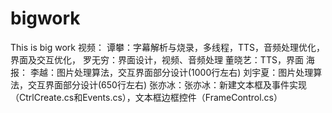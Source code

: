 # bigwork
This is big work
视频：
  谭攀：字幕解析与烧录，多线程，TTS，音频处理优化，界面及交互优化，
  罗无穷：界面设计，视频、音频处理
  董晓艺：TTS，界面
海报：
  李越：图片处理算法，交互界面部分设计(1000行左右)
  刘宇夏：图片处理算法，交互界面部分设计(650行左右)
  张亦冰：张亦冰：新建文本框及事件实现（CtrlCreate.cs和Events.cs），文本框边框控件（FrameControl.cs）
